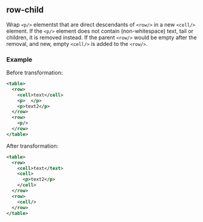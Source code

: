 ## row-child
Wrap `<p/>` elementst that are direct descendants of `<row/>` in a new `<cell/>` element. If the `<p/>` element does not contain (non-whitespace) text, tail or children, it is removed instead. If the parent `<row/>` would be empty after the removal, and new, empty `<cell/>` is added to the `<row/>`.

### Example
Before transformation:
```xml
<table>
  <row>
    <cell>text</cell>
    <p>  </p>
    <p>text2</p>
  </row>
  <row>
    <p/>
  </row>
</table>
```

After transformation:
```xml
<table>
  <row>
    <cell>text</text>
    <cell>
      <p>text2</p>
    </cell>
  </row>
  <row>
    <cell/>
  </row>
</table>
```
